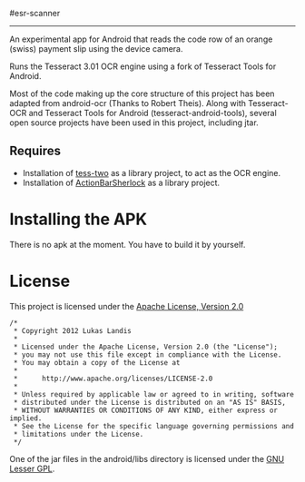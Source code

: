 #esr-scanner
* * *

An experimental app for Android that reads the code row of an orange (swiss) payment slip using the device camera.

Runs the Tesseract 3.01 OCR engine using a fork of Tesseract Tools for Android.

Most of the code making up the core structure of this project has been adapted from android-ocr (Thanks to Robert Theis). Along with Tesseract-OCR and Tesseract Tools for Android (tesseract-android-tools), several open source projects have been used in this project, including jtar.

## Requires

* Installation of [tess-two](https://github.com/rmtheis/tess-two) as a library project, to act as the OCR engine.
* Installation of [ActionBarSherlock](https://github.com/JakeWharton/ActionBarSherlock) as a library project.

Installing the APK
==================

There is no apk at the moment. You have to build it by yourself.

License
=======

This project is licensed under the [Apache License, Version 2.0](http://www.apache.org/licenses/LICENSE-2.0.html)

    /*
     * Copyright 2012 Lukas Landis
     *
     * Licensed under the Apache License, Version 2.0 (the "License");
     * you may not use this file except in compliance with the License.
     * You may obtain a copy of the License at
     *
     *      http://www.apache.org/licenses/LICENSE-2.0
     *
     * Unless required by applicable law or agreed to in writing, software
     * distributed under the License is distributed on an "AS IS" BASIS,
     * WITHOUT WARRANTIES OR CONDITIONS OF ANY KIND, either express or implied.
     * See the License for the specific language governing permissions and
     * limitations under the License.
     */

One of the jar files in the android/libs directory is licensed under the [GNU Lesser GPL](http://www.gnu.org/licenses/lgpl.html).
